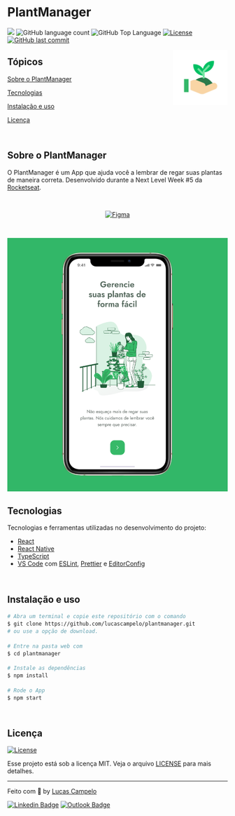 # PlantManager

<p>
  <img src="https://img.shields.io/badge/made%20by-Lucas%20Campelo-32B768?style=flat-square">
  <img alt="GitHub language count" src="https://img.shields.io/github/languages/count/lucascampelo/plantmanager?color=32B768&style=flat-square">
  <img alt="GitHub Top Language" src="https://img.shields.io/github/languages/top/lucascampelo/plantmanager?color=32B768&style=flat-square">
  <a href="https://opensource.org/licenses/MIT">
    <img alt="License" src="https://img.shields.io/badge/license-MIT-32B768?style=flat-square">
  </a>
  <a href="https://github.com/lucascampelo/plantmanager/commits/master">
    <img alt="GitHub last commit" src="https://img.shields.io/github/last-commit/lucascampelo/plantmanager?color=32B768&style=flat-square">
  </a>
</p>

<img align="right" src="assets/icon.png" width="25%" alt="PlantManager">

## Tópicos 

[Sobre o PlantManager](#sobre-o-plantmanager)

[Tecnologias](#tecnologias)

[Instalação e uso](#instalação-e-uso)

[Licença](#licença)

<br>

## Sobre o PlantManager

O PlantManager é um App que ajuda você a lembrar de regar suas plantas de maneira correta. Desenvolvido durante a Next Level Week #5 da [Rocketseat](https://rocketseat.com.br/).

<br>

<p align="center">
  <a href="https://www.figma.com/file/e3uyzipet13tEGesxtojM8/PlantManager-Copy?node-id=0%3A1">
    <img alt="Figma" src="https://img.shields.io/badge/figma%20-%2332B768.svg?&style=for-the-badge&logo=figma&logoColor=white"/>
  </a>
</p>

<br>

<p align="center">
  <img src="assets/cover.png" alt="Página inicial">
</p>

## Tecnologias

Tecnologias e ferramentas utilizadas no desenvolvimento do projeto:

- [React](https://reactjs.org/)
- [React Native](https://reactnative.dev/)
- [TypeScript](https://www.typescriptlang.org/)
- [VS Code](https://code.visualstudio.com/) com [ESLint](https://eslint.org/), [Prettier](https://prettier.io/) e [EditorConfig](https://editorconfig.org/)

<br>

## Instalação e uso

```bash
# Abra um terminal e copie este repositório com o comando
$ git clone https://github.com/lucascampelo/plantmanager.git
# ou use a opção de download.

# Entre na pasta web com 
$ cd plantmanager

# Instale as dependências
$ npm install

# Rode o App
$ npm start
```

<br>


## Licença
<a href="https://opensource.org/licenses/MIT">
    <img alt="License" src="https://img.shields.io/badge/license-MIT-32B768?style=flat-square">
</a>

<br>

Esse projeto está sob a licença MIT. Veja o arquivo [LICENSE](/LICENSE) para mais detalhes.

---

Feito com :purple_heart: by [Lucas Campelo](https://github.com/lucascampelo)

[![Linkedin Badge](https://img.shields.io/badge/-Lucas%20Campelo-32B768?style=flat-square&logo=Linkedin&logoColor=white&link=https://www.linkedin.com/in/lucascampelo)](https://www.linkedin.com/in/lucascampelo) 
[![Outlook Badge](https://img.shields.io/badge/-campelo.lucas@hotmail.com-32B768?style=flat-square&logo=microsoft-outlook&logoColor=white&link=mailto:campelo.lucas@hotmail.com)](mailto:campelo.lucas@hotmail.com)